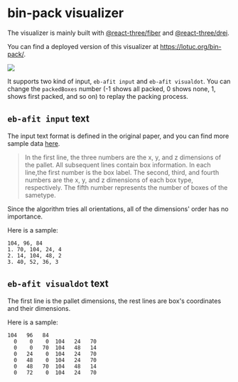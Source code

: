 # bin-pack visualizer

The visualizer is mainly built with
[@react-three/fiber](https://github.com/pmndrs/react-three-fiber) and
[@react-three/drei](https://github.com/pmndrs/drei).

You can find a deployed version of this visualizer at
https://lotuc.org/bin-pack/.

![](./doc/resources/eb-afit-find-best-dpp06.gif)

It supports two kind of input, `eb-afit input` and `eb-afit visualdot`. You can
change the `packedBoxes` number (-1 shows all packed, 0 shows none, 1, shows
first packed, and so on) to replay the packing process.

## `eb-afit input` text

The input text format is defined in the original paper, and you can find more
sample data [here](https://github.com/wknechtel/3d-bin-pack/tree/master/test).

> In the first line, the three numbers are the x, y, and z dimensions of the
> pallet. All subsequent lines contain box information. In each line,the first
> number is the box label. The second, third, and fourth numbers are the x, y,
> and z dimensions of each box type, respectively. The fifth number represents
> the number of boxes of the sametype.

Since the algorithm tries all orientations, all of the dimensions' order has no
importance.

Here is a sample:

```text
104, 96, 84
1. 70, 104, 24, 4
2. 14, 104, 48, 2
3. 40, 52, 36, 3
```

## `eb-afit visualdot` text

The first line is the pallet dimensions, the rest lines are box's coordinates
and their dimensions.

Here is a sample:

```text
104   96   84
  0    0    0  104   24   70
  0    0   70  104   48   14
  0   24    0  104   24   70
  0   48    0  104   24   70
  0   48   70  104   48   14
  0   72    0  104   24   70
```
